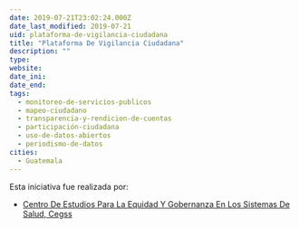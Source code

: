 ```yaml
---
date: 2019-07-21T23:02:24.000Z
date_last_modified: 2019-07-21
uid: plataforma-de-vigilancia-ciudadana
title: "Plataforma De Vigilancia Ciudadana"
description: ""
type: 
website: 
date_ini: 
date_end: 
tags:
  - monitoreo-de-servicios-publicos
  - mapeo-ciudadano
  - transparencia-y-rendicion-de-cuentas
  - participación-ciudadana
  - uso-de-datos-abiertos
  - periodismo-de-datos
cities: 
  - Guatemala
---
```


Esta iniciativa fue realizada por:

- [Centro De Estudios Para La Equidad Y Gobernanza En Los Sistemas De Salud, Cegss](/i/centro-de-estudios-para-la-equidad-y-gobernanza-en-los-sistemas-de-salud-cegss.html)
